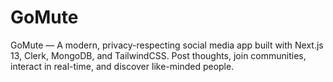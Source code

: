 # GoMute
GoMute — A modern, privacy-respecting social media app built with Next.js 13, Clerk, MongoDB, and TailwindCSS. Post thoughts, join communities, interact in real-time, and discover like-minded people.
